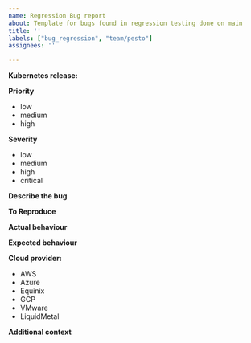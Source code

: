 ```yaml
---
name: Regression Bug report
about: Template for bugs found in regression testing done on main
title: ''
labels: ["bug_regression", "team/pesto"]
assignees: ''

---
```


**Kubernetes release:**


**Priority**
 - low
 - medium
 - high

**Severity**
 - low
 - medium
 - high
 - critical

<!-- A clear and concise description of what the bug is. -->
**Describe the bug**


<!-- Steps to reproduce the behaviour. -->
**To Reproduce**


<!-- A clear and concise description of the resulting behaviour. -->
**Actual behaviour**


<!-- A clear and concise description of what you expected to happen. -->
**Expected behaviour**


**Cloud provider:**
 - AWS
 - Azure
 - Equinix
 - GCP
 - VMware
 - LiquidMetal

<!-- Add any other context about the problem here. -->
**Additional context**
